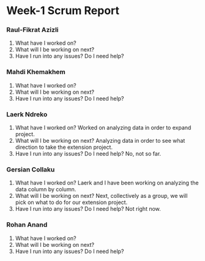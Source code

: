
# Week-1 Scrum Report

### Raul-Fikrat Azizli
1. What have I worked on?
2. What will I be working on next?
3. Have I run into any issues? Do I need help?


### Mahdi Khemakhem
1. What have I worked on?
2. What will I be working on next?
3. Have I run into any issues? Do I need help?

### Laerk Ndreko
1. What have I worked on?
   Worked on analyzing data in order to expand project.
3. What will I be working on next?
   Analyzing data in order to see what direction to take the extension project.
5. Have I run into any issues? Do I need help?
  No, not so far.

### Gersian Collaku
1. What have I worked on?
   Laerk and I have been working on analyzing the data column by column.
3. What will I be working on next?
   Next, collectively as a group, we will pick on what to do for our extension project. 
5. Have I run into any issues? Do I need help? Not right now.

### Rohan Anand
1. What have I worked on?
2. What will I be working on next?
3. Have I run into any issues? Do I need help?
